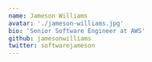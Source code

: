 ```yaml
---
name: Jameson Williams
avatar: './jameson-williams.jpg'
bio: 'Senior Software Engineer at AWS'
github: jamesonwilliams
twitter: softwarejameson
---
```

